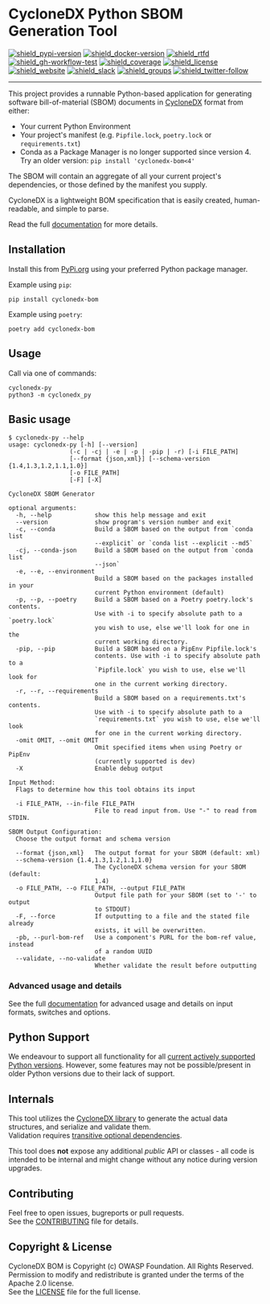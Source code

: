# CycloneDX Python SBOM Generation Tool

[![shield_pypi-version]][link_pypi]
[![shield_docker-version]][link_docker]
[![shield_rtfd]][link_rtfd]
[![shield_gh-workflow-test]][link_gh-workflow-test]
[![shield_coverage]][link_codacy]
[![shield_license]][license_file]  
[![shield_website]][link_website]
[![shield_slack]][link_slack]
[![shield_groups]][link_discussion]
[![shield_twitter-follow]][link_twitter]

----

This project provides a runnable Python-based application 
for generating software bill-of-material (SBOM) documents in [CycloneDX](https://cyclonedx.org/) format
from either:

* Your current Python Environment
* Your project's manifest (e.g. `Pipfile.lock`, `poetry.lock` or `requirements.txt`)
* Conda as a Package Manager is no longer supported since version 4. Try an older version: `pip install 'cyclonedx-bom<4'`

The SBOM will contain an aggregate of all your current project's dependencies, or those defined by the manifest you supply.

CycloneDX is a lightweight BOM specification that is easily created, human-readable, and simple to parse.

Read the full [documentation][link_rtfd] for more details.

## Installation

Install this from [PyPi.org][link_pypi] using your preferred Python package manager.

Example using `pip`:

```shell
pip install cyclonedx-bom
```

Example using `poetry`:

```shell
poetry add cyclonedx-bom
```

## Usage

Call via one of commands:

```shell
cyclonedx-py
python3 -m cyclonedx_py
```

## Basic usage

```shellSession
$ cyclonedx-py --help
usage: cyclonedx-py [-h] [--version] 
                 (-c | -cj | -e | -p | -pip | -r) [-i FILE_PATH]
                 [--format {json,xml}] [--schema-version {1.4,1.3,1.2,1.1,1.0}]
                 [-o FILE_PATH] 
                 [-F] [-X]

CycloneDX SBOM Generator

optional arguments:
  -h, --help            show this help message and exit
  --version             show program's version number and exit
  -c, --conda           Build a SBOM based on the output from `conda list
                        --explicit` or `conda list --explicit --md5`
  -cj, --conda-json     Build a SBOM based on the output from `conda list
                        --json`
  -e, --e, --environment
                        Build a SBOM based on the packages installed in your
                        current Python environment (default)
  -p, --p, --poetry     Build a SBOM based on a Poetry poetry.lock's contents.
                        Use with -i to specify absolute path to a `poetry.lock`
                        you wish to use, else we'll look for one in the
                        current working directory.
  -pip, --pip           Build a SBOM based on a PipEnv Pipfile.lock's
                        contents. Use with -i to specify absolute path to a
                        `Pipfile.lock` you wish to use, else we'll look for
                        one in the current working directory.
  -r, --r, --requirements
                        Build a SBOM based on a requirements.txt's contents.
                        Use with -i to specify absolute path to a
                        `requirements.txt` you wish to use, else we'll look
                        for one in the current working directory.
  -omit OMIT, --omit OMIT
                        Omit specified items when using Poetry or PipEnv
                        (currently supported is dev)
  -X                    Enable debug output

Input Method:
  Flags to determine how this tool obtains its input

  -i FILE_PATH, --in-file FILE_PATH
                        File to read input from. Use "-" to read from STDIN.

SBOM Output Configuration:
  Choose the output format and schema version

  --format {json,xml}   The output format for your SBOM (default: xml)
  --schema-version {1.4,1.3,1.2,1.1,1.0}
                        The CycloneDX schema version for your SBOM (default:
                        1.4)
  -o FILE_PATH, --o FILE_PATH, --output FILE_PATH
                        Output file path for your SBOM (set to '-' to output
                        to STDOUT)
  -F, --force           If outputting to a file and the stated file already
                        exists, it will be overwritten.
  -pb, --purl-bom-ref   Use a component's PURL for the bom-ref value, instead
                        of a random UUID
  --validate, --no-validate
                        Whether validate the result before outputting
```

### Advanced usage and details

See the full [documentation][link_rtfd] for advanced usage and details on input formats, switches and options.

## Python Support

We endeavour to support all functionality for all [current actively supported Python versions](https://www.python.org/downloads/).
However, some features may not be possible/present in older Python versions due to their lack of support.

## Internals

This tool utilizes the [CycloneDX library][cyclonedx-library] to generate the actual data structures, and serialize and validate them.  
Validation requires [transitive optional dependencies](https://github.com/CycloneDX/cyclonedx-python-lib/blob/main/docs/install.rst#extras).

This tool does **not** expose any additional _public_ API or classes - all code is intended to be internal and might change without any notice during version upgrades.

## Contributing

Feel free to open issues, bugreports or pull requests.  
See the [CONTRIBUTING][contributing_file] file for details.

## Copyright & License

CycloneDX BOM is Copyright (c) OWASP Foundation. All Rights Reserved.  
Permission to modify and redistribute is granted under the terms of the Apache 2.0 license.  
See the [LICENSE][license_file] file for the full license.

[license_file]: https://github.com/CycloneDX/cyclonedx-python/blob/main/LICENSE
[contributing_file]: https://github.com/CycloneDX/cyclonedx-python/blob/main/CONTRIBUTING.md
[link_rtfd]: https://cyclonedx-bom-tool.readthedocs.io/

[cyclonedx-library]: https://pypi.org/project/cyclonedx-python-lib

[shield_gh-workflow-test]: https://img.shields.io/github/actions/workflow/status/CycloneDX/cyclonedx-python/python.yml?branch=main&logo=GitHub&logoColor=white "build"
[shield_rtfd]: https://img.shields.io/readthedocs/cyclonedx-bom-tool?logo=readthedocs&logoColor=white
[shield_pypi-version]: https://img.shields.io/pypi/v/cyclonedx-bom?logo=Python&logoColor=white&label=PyPI "PyPI"
[shield_docker-version]: https://img.shields.io/docker/v/cyclonedx/cyclonedx-python?logo=docker&logoColor=white&label=docker "docker"
[shield_license]: https://img.shields.io/github/license/CycloneDX/cyclonedx-python?logo=open%20source%20initiative&logoColor=white "license"
[shield_website]: https://img.shields.io/badge/https://-cyclonedx.org-blue.svg "homepage"
[shield_slack]: https://img.shields.io/badge/slack-join-blue?logo=Slack&logoColor=white "slack join"
[shield_groups]: https://img.shields.io/badge/discussion-groups.io-blue.svg "groups discussion"
[shield_twitter-follow]: https://img.shields.io/badge/Twitter-follow-blue?logo=Twitter&logoColor=white "twitter follow"
[link_gh-workflow-test]: https://github.com/CycloneDX/cyclonedx-python/actions/workflows/python.yml?query=branch%3Amain
[shield_coverage]: https://img.shields.io/codacy/coverage/682ceda9a1044832a087afb95ae280fe?logo=Codacy&logoColor=white "test coverage"
[link_pypi]: https://pypi.org/project/cyclonedx-bom/
[link_docker]: https://hub.docker.com/r/cyclonedx/cyclonedx-python
[link_codacy]: https://app.codacy.com/gh/CycloneDX/cyclonedx-python
[link_website]: https://cyclonedx.org/
[link_slack]: https://cyclonedx.org/slack/invite
[link_discussion]: https://groups.io/g/CycloneDX
[link_twitter]: https://twitter.com/CycloneDX_Spec
